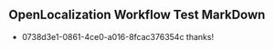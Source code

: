 ## OpenLocalization Workflow Test MarkDown
* 0738d3e1-0861-4ce0-a016-8fcac376354c 
thanks!<!--HONumber=Mar16_HO4-->
